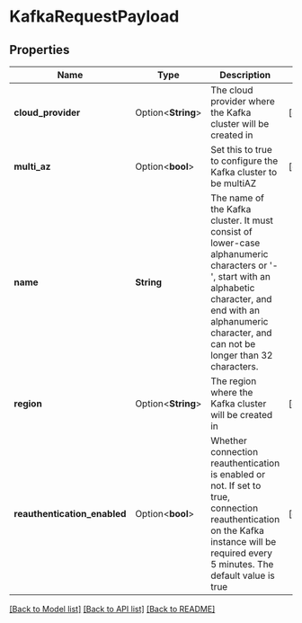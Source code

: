 # KafkaRequestPayload

## Properties

Name | Type | Description | Notes
------------ | ------------- | ------------- | -------------
**cloud_provider** | Option<**String**> | The cloud provider where the Kafka cluster will be created in | [optional]
**multi_az** | Option<**bool**> | Set this to true to configure the Kafka cluster to be multiAZ | [optional]
**name** | **String** | The name of the Kafka cluster. It must consist of lower-case alphanumeric characters or '-', start with an alphabetic character, and end with an alphanumeric character, and can not be longer than 32 characters. | 
**region** | Option<**String**> | The region where the Kafka cluster will be created in | [optional]
**reauthentication_enabled** | Option<**bool**> | Whether connection reauthentication is enabled or not. If set to true, connection reauthentication on the Kafka instance will be required every 5 minutes. The default value is true | [optional]

[[Back to Model list]](../README.md#documentation-for-models) [[Back to API list]](../README.md#documentation-for-api-endpoints) [[Back to README]](../README.md)


